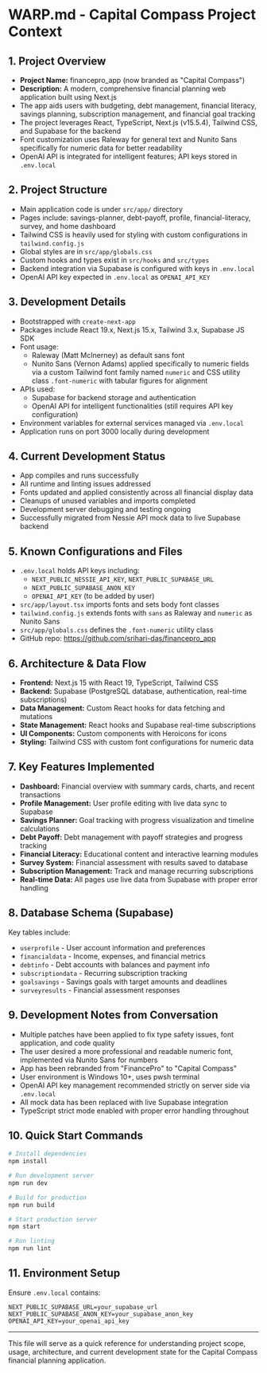 # WARP.md - Capital Compass Project Context

## 1. Project Overview
- **Project Name:** financepro_app (now branded as "Capital Compass")
- **Description:** A modern, comprehensive financial planning web application built using Next.js
- The app aids users with budgeting, debt management, financial literacy, savings planning, subscription management, and financial goal tracking
- The project leverages React, TypeScript, Next.js (v15.5.4), Tailwind CSS, and Supabase for the backend
- Font customization uses Raleway for general text and Nunito Sans specifically for numeric data for better readability
- OpenAI API is integrated for intelligent features; API keys stored in `.env.local`

## 2. Project Structure
- Main application code is under `src/app/` directory
- Pages include: savings-planner, debt-payoff, profile, financial-literacy, survey, and home dashboard
- Tailwind CSS is heavily used for styling with custom configurations in `tailwind.config.js`
- Global styles are in `src/app/globals.css`
- Custom hooks and types exist in `src/hooks` and `src/types`
- Backend integration via Supabase is configured with keys in `.env.local`
- OpenAI API key expected in `.env.local` as `OPENAI_API_KEY`

## 3. Development Details
- Bootstrapped with `create-next-app`
- Packages include React 19.x, Next.js 15.x, Tailwind 3.x, Supabase JS SDK
- Font usage:
  - Raleway (Matt McInerney) as default sans font
  - Nunito Sans (Vernon Adams) applied specifically to numeric fields via a custom Tailwind font family named `numeric` and CSS utility class `.font-numeric` with tabular figures for alignment
- APIs used:
  - Supabase for backend storage and authentication
  - OpenAI API for intelligent functionalities (still requires API key configuration)
- Environment variables for external services managed via `.env.local`
- Application runs on port 3000 locally during development

## 4. Current Development Status
- App compiles and runs successfully
- All runtime and linting issues addressed
- Fonts updated and applied consistently across all financial display data
- Cleanups of unused variables and imports completed
- Development server debugging and testing ongoing
- Successfully migrated from Nessie API mock data to live Supabase backend

## 5. Known Configurations and Files
- `.env.local` holds API keys including:
  - `NEXT_PUBLIC_NESSIE_API_KEY`, `NEXT_PUBLIC_SUPABASE_URL`
  - `NEXT_PUBLIC_SUPABASE_ANON_KEY`
  - `OPENAI_API_KEY` (to be added by user)
- `src/app/layout.tsx` imports fonts and sets body font classes
- `tailwind.config.js` extends fonts with `sans` as Raleway and `numeric` as Nunito Sans
- `src/app/globals.css` defines the `.font-numeric` utility class
- GitHub repo: https://github.com/srihari-das/financepro_app

## 6. Architecture & Data Flow
- **Frontend:** Next.js 15 with React 19, TypeScript, Tailwind CSS
- **Backend:** Supabase (PostgreSQL database, authentication, real-time subscriptions)
- **Data Management:** Custom React hooks for data fetching and mutations
- **State Management:** React hooks and Supabase real-time subscriptions
- **UI Components:** Custom components with Heroicons for icons
- **Styling:** Tailwind CSS with custom font configurations for numeric data

## 7. Key Features Implemented
- **Dashboard:** Financial overview with summary cards, charts, and recent transactions
- **Profile Management:** User profile editing with live data sync to Supabase
- **Savings Planner:** Goal tracking with progress visualization and timeline calculations
- **Debt Payoff:** Debt management with payoff strategies and progress tracking
- **Financial Literacy:** Educational content and interactive learning modules
- **Survey System:** Financial assessment with results saved to database
- **Subscription Management:** Track and manage recurring subscriptions
- **Real-time Data:** All pages use live data from Supabase with proper error handling

## 8. Database Schema (Supabase)
Key tables include:
- `userprofile` - User account information and preferences
- `financialdata` - Income, expenses, and financial metrics
- `debtinfo` - Debt accounts with balances and payment info
- `subscriptiondata` - Recurring subscription tracking
- `goalsavings` - Savings goals with target amounts and deadlines
- `surveyresults` - Financial assessment responses

## 9. Development Notes from Conversation
- Multiple patches have been applied to fix type safety issues, font application, and code quality
- The user desired a more professional and readable numeric font, implemented via Nunito Sans for numbers
- App has been rebranded from "FinancePro" to "Capital Compass"
- User environment is Windows 10+, uses pwsh terminal
- OpenAI API key management recommended strictly on server side via `.env.local`
- All mock data has been replaced with live Supabase integration
- TypeScript strict mode enabled with proper error handling throughout

## 10. Quick Start Commands
```bash
# Install dependencies
npm install

# Run development server
npm run dev

# Build for production
npm run build

# Start production server
npm start

# Run linting
npm run lint
```

## 11. Environment Setup
Ensure `.env.local` contains:
```
NEXT_PUBLIC_SUPABASE_URL=your_supabase_url
NEXT_PUBLIC_SUPABASE_ANON_KEY=your_supabase_anon_key
OPENAI_API_KEY=your_openai_api_key
```

---

This file will serve as a quick reference for understanding project scope, usage, architecture, and current development state for the Capital Compass financial planning application.
